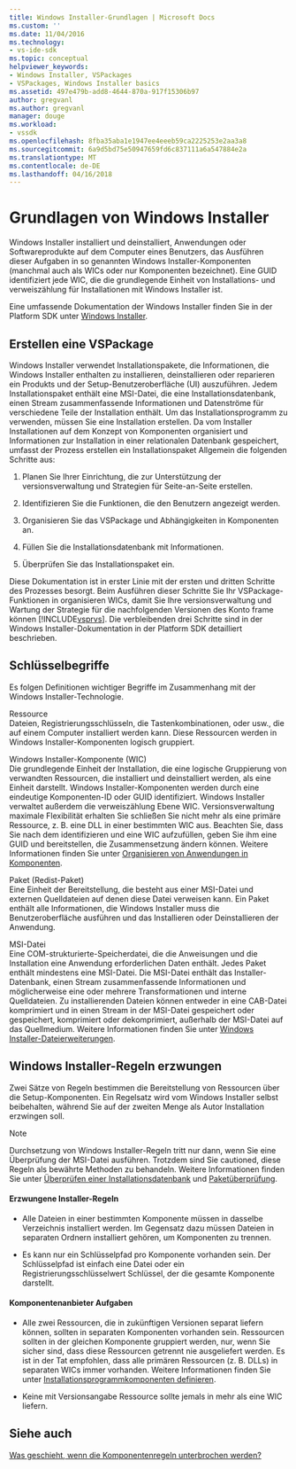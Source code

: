```yaml
---
title: Windows Installer-Grundlagen | Microsoft Docs
ms.custom: ''
ms.date: 11/04/2016
ms.technology:
- vs-ide-sdk
ms.topic: conceptual
helpviewer_keywords:
- Windows Installer, VSPackages
- VSPackages, Windows Installer basics
ms.assetid: 497e479b-add8-4644-870a-917f15306b97
author: gregvanl
ms.author: gregvanl
manager: douge
ms.workload:
- vssdk
ms.openlocfilehash: 8fba35aba1e1947ee4eeeb59ca2225253e2aa3a8
ms.sourcegitcommit: 6a9d5bd75e50947659fd6c837111a6a547884e2a
ms.translationtype: MT
ms.contentlocale: de-DE
ms.lasthandoff: 04/16/2018
---
```

# <a name="windows-installer-basics"></a>Grundlagen von Windows Installer
Windows Installer installiert und deinstalliert, Anwendungen oder Softwareprodukte auf dem Computer eines Benutzers, das Ausführen dieser Aufgaben in so genannten Windows Installer-Komponenten (manchmal auch als WICs oder nur Komponenten bezeichnet). Eine GUID identifiziert jede WIC, die die grundlegende Einheit von Installations- und verweiszählung für Installationen mit Windows Installer ist.  
  
 Eine umfassende Dokumentation der Windows Installer finden Sie in der Platform SDK unter [Windows Installer](http://msdn.microsoft.com/library/aa372866.aspx).  
  
## <a name="authoring-a-vspackage"></a>Erstellen eine VSPackage  
 Windows Installer verwendet Installationspakete, die Informationen, die Windows Installer enthalten zu installieren, deinstallieren oder reparieren ein Produkts und der Setup-Benutzeroberfläche (UI) auszuführen. Jedem Installationspaket enthält eine MSI-Datei, die eine Installationsdatenbank, einen Stream zusammenfassende Informationen und Datenströme für verschiedene Teile der Installation enthält. Um das Installationsprogramm zu verwenden, müssen Sie eine Installation erstellen. Da vom Installer Installationen auf dem Konzept von Komponenten organisiert und Informationen zur Installation in einer relationalen Datenbank gespeichert, umfasst der Prozess erstellen ein Installationspaket Allgemein die folgenden Schritte aus:  
  
1.  Planen Sie Ihrer Einrichtung, die zur Unterstützung der versionsverwaltung und Strategien für Seite-an-Seite erstellen.  
  
2.  Identifizieren Sie die Funktionen, die den Benutzern angezeigt werden.  
  
3.  Organisieren Sie das VSPackage und Abhängigkeiten in Komponenten an.  
  
4.  Füllen Sie die Installationsdatenbank mit Informationen.  
  
5.  Überprüfen Sie das Installationspaket ein.  
  
 Diese Dokumentation ist in erster Linie mit der ersten und dritten Schritte des Prozesses besorgt. Beim Ausführen dieser Schritte Sie Ihr VSPackage-Funktionen in organisieren WICs, damit Sie Ihre versionsverwaltung und Wartung der Strategie für die nachfolgenden Versionen des Konto frame können [!INCLUDE[vsprvs](../../code-quality/includes/vsprvs_md.md)]. Die verbleibenden drei Schritte sind in der Windows Installer-Dokumentation in der Platform SDK detailliert beschrieben.  
  
## <a name="key-terms"></a>Schlüsselbegriffe  
 Es folgen Definitionen wichtiger Begriffe im Zusammenhang mit der Windows Installer-Technologie.  
  
 Ressource  
 Dateien, Registrierungsschlüsseln, die Tastenkombinationen, oder usw., die auf einem Computer installiert werden kann. Diese Ressourcen werden in Windows Installer-Komponenten logisch gruppiert.  
  
 Windows Installer-Komponente (WIC)  
 Die grundlegende Einheit der Installation, die eine logische Gruppierung von verwandten Ressourcen, die installiert und deinstalliert werden, als eine Einheit darstellt. Windows Installer-Komponenten werden durch eine eindeutige Komponenten-ID oder GUID identifiziert. Windows Installer verwaltet außerdem die verweiszählung Ebene WIC. Versionsverwaltung maximale Flexibilität erhalten Sie schließen Sie nicht mehr als eine primäre Ressource, z. B. eine DLL in einer bestimmten WIC aus. Beachten Sie, dass Sie nach dem identifizieren und eine WIC aufzufüllen, geben Sie ihm eine GUID und bereitstellen, die Zusammensetzung ändern können. Weitere Informationen finden Sie unter [Organisieren von Anwendungen in Komponenten](http://msdn.microsoft.com/library/aa370561.aspx).  
  
 Paket (Redist-Paket)  
 Eine Einheit der Bereitstellung, die besteht aus einer MSI-Datei und externen Quelldateien auf denen diese Datei verweisen kann. Ein Paket enthält alle Informationen, die Windows Installer muss die Benutzeroberfläche ausführen und das Installieren oder Deinstallieren der Anwendung.  
  
 MSI-Datei  
 Eine COM-strukturierte-Speicherdatei, die die Anweisungen und die Installation eine Anwendung erforderlichen Daten enthält. Jedes Paket enthält mindestens eine MSI-Datei. Die MSI-Datei enthält das Installer-Datenbank, einen Stream zusammenfassende Informationen und möglicherweise eine oder mehrere Transformationen und interne Quelldateien. Zu installierenden Dateien können entweder in eine CAB-Datei komprimiert und in einen Stream in der MSI-Datei gespeichert oder gespeichert, komprimiert oder dekomprimiert, außerhalb der MSI-Datei auf das Quellmedium. Weitere Informationen finden Sie unter [Windows Installer-Dateierweiterungen](http://msdn.microsoft.com/library/aa372842\(VS.85\).aspx).  
  
## <a name="windows-installer-rules-enforcement"></a>Windows Installer-Regeln erzwungen  
 Zwei Sätze von Regeln bestimmen die Bereitstellung von Ressourcen über die Setup-Komponenten. Ein Regelsatz wird vom Windows Installer selbst beibehalten, während Sie auf der zweiten Menge als Autor Installation erzwingen soll.  
  
> [!NOTE]
>  Durchsetzung von Windows Installer-Regeln tritt nur dann, wenn Sie eine Überprüfung der MSI-Datei ausführen. Trotzdem sind Sie cautioned, diese Regeln als bewährte Methoden zu behandeln. Weitere Informationen finden Sie unter [Überprüfen einer Installationsdatenbank](http://msdn.microsoft.com/library/aa372477\(VS.85\).aspx) und [Paketüberprüfung](http://msdn.microsoft.com/library/aa370569\(VS.85\).aspx).  
  
#### <a name="installer-enforced-rules"></a>Erzwungene Installer-Regeln  
  
-   Alle Dateien in einer bestimmten Komponente müssen in dasselbe Verzeichnis installiert werden. Im Gegensatz dazu müssen Dateien in separaten Ordnern installiert gehören, um Komponenten zu trennen.  
  
-   Es kann nur ein Schlüsselpfad pro Komponente vorhanden sein. Der Schlüsselpfad ist einfach eine Datei oder ein Registrierungsschlüsselwert Schlüssel, der die gesamte Komponente darstellt.  
  
#### <a name="component-provider-responsibilities"></a>Komponentenanbieter Aufgaben  
  
-   Alle zwei Ressourcen, die in zukünftigen Versionen separat liefern können, sollten in separaten Komponenten vorhanden sein. Ressourcen sollten in der gleichen Komponente gruppiert werden, nur, wenn Sie sicher sind, dass diese Ressourcen getrennt nie ausgeliefert werden. Es ist in der Tat empfohlen, dass alle primären Ressourcen (z. B. DLLs) in separaten WICs immer vorhanden. Weitere Informationen finden Sie unter [Installationsprogrammkomponenten definieren](http://msdn.microsoft.com/library/aa368269\(VS.85\).aspx).  
  
-   Keine mit Versionsangabe Ressource sollte jemals in mehr als eine WIC liefern.  
  
## <a name="see-also"></a>Siehe auch  
 [Was geschieht, wenn die Komponentenregeln unterbrochen werden?](http://msdn.microsoft.com/library/aa372795\(VS.85\).aspx)